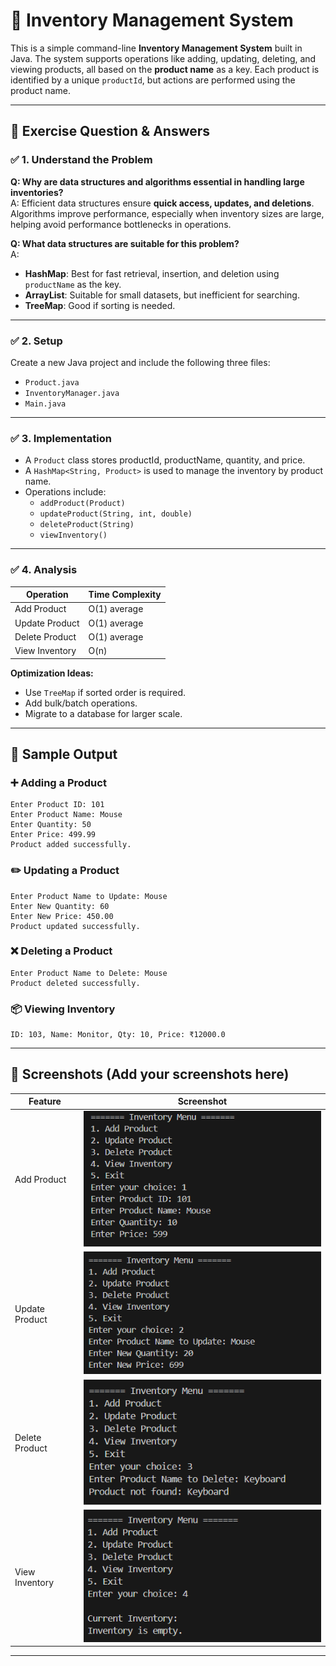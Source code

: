
# 🏪 Inventory Management System

This is a simple command-line **Inventory Management System** built in Java. The system supports operations like adding, updating, deleting, and viewing products, all based on the **product name** as a key. Each product is identified by a unique `productId`, but actions are performed using the product name.

---

## 📘 Exercise Question & Answers

### ✅ 1. Understand the Problem

**Q: Why are data structures and algorithms essential in handling large inventories?**  
A: Efficient data structures ensure **quick access, updates, and deletions**. Algorithms improve performance, especially when inventory sizes are large, helping avoid performance bottlenecks in operations.

**Q: What data structures are suitable for this problem?**  
A:  
- **HashMap**: Best for fast retrieval, insertion, and deletion using `productName` as the key.  
- **ArrayList**: Suitable for small datasets, but inefficient for searching.  
- **TreeMap**: Good if sorting is needed.

---

### ✅ 2. Setup

Create a new Java project and include the following three files:
- `Product.java`
- `InventoryManager.java`
- `Main.java`

---

### ✅ 3. Implementation

- A `Product` class stores productId, productName, quantity, and price.
- A `HashMap<String, Product>` is used to manage the inventory by product name.
- Operations include:
  - `addProduct(Product)`
  - `updateProduct(String, int, double)`
  - `deleteProduct(String)`
  - `viewInventory()`

---

### ✅ 4. Analysis

| Operation       | Time Complexity |
|----------------|------------------|
| Add Product     | O(1) average     |
| Update Product  | O(1) average     |
| Delete Product  | O(1) average     |
| View Inventory  | O(n)             |

**Optimization Ideas:**
- Use `TreeMap` if sorted order is required.
- Add bulk/batch operations.
- Migrate to a database for larger scale.

---

## 🧪 Sample Output

### ➕ Adding a Product
```text
Enter Product ID: 101
Enter Product Name: Mouse
Enter Quantity: 50
Enter Price: 499.99
Product added successfully.
```

### ✏️ Updating a Product
```text
Enter Product Name to Update: Mouse
Enter New Quantity: 60
Enter New Price: 450.00
Product updated successfully.
```

### ❌ Deleting a Product
```text
Enter Product Name to Delete: Mouse
Product deleted successfully.
```

### 📦 Viewing Inventory
```text
ID: 103, Name: Monitor, Qty: 10, Price: ₹12000.0
```

---

## 📸 Screenshots (Add your screenshots here)

| Feature         | Screenshot |
|----------------|------------|
| Add Product     | ![Add Product](screenshots/output1.png) |
| Update Product  | ![Update Product](screenshots/output2.png) |
| Delete Product  | ![Delete Product](screenshots/output3.png) |
| View Inventory  | ![View Inventory](screenshots/output4.png) |

---